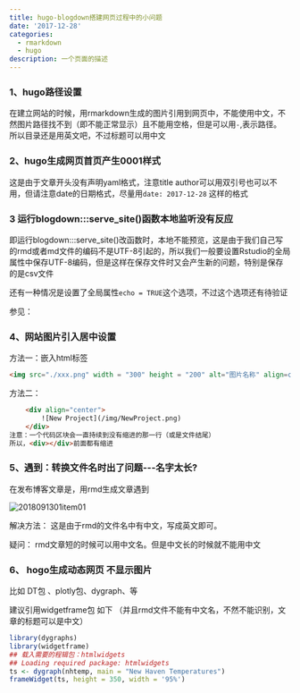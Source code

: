 ```yaml
---
title: hugo-blogdown搭建网页过程中的小问题
date: '2017-12-28'
categories:
  - rmarkdown
  - hugo
description: 一个页面的描述
---
```



### 1、hugo路径设置
在建立网站的时候，用rmarkdown生成的图片引用到网页中，不能使用中文，不然图片路径找不到（即不能正常显示）且不能用空格，但是可以用`-`,表示路径。
所以目录还是用英文吧，不过标题可以用中文

### 2、hugo生成网页首页产生0001样式

这是由于文章开头没有声明yaml格式，注意title author可以用双引号也可以不用，但请注意date的日期格式，尽量用`date: 2017-12-28` 这样的格式

### 3  运行blogdown:::serve_site()函数本地监听没有反应

即运行blogdown:::serve_site()改函数时，本地不能预览，这是由于我们自己写的rmd或者md文件的编码不是UTF-8引起的，所以我们一般要设置Rstudio的全局属性中保存UTF-8编码，但是这样在保存文件时又会产生新的问题，特别是保存的是csv文件

还有一种情况是设置了全局属性`echo = TRUE`这个选项，不过这个选项还有待验证

参见：

### 4、网站图片引入居中设置

方法一：嵌入html标签

```html
<img src="./xxx.png" width = "300" height = "200" alt="图片名称" align=center />
```



方法二：

```html
	<div align="center">
		![New Project](/img/NewProject.png)
	</div>
注意：一个代码区块会一直持续到没有缩进的那一行（或是文件结尾）
所以，<div></div>前面都有缩进
```

### 5、遇到：转换文件名时出了问题---名字太长?

在发布博客文章是，用rmd生成文章遇到

![2018091301item01](https://cdn.jsdelivr.net/gh/zscmmm/imgs2208save@master/img/2018091301item01-20200527144459191.png)

解决方法：   这是由于rmd的文件名中有中文，写成英文即可。

疑问： rmd文章短的时候可以用中文名。但是中文长的时候就不能用中文

### 6、  hogo生成动态网页 不显示图片

比如 DT包 、plotly包、dygraph、等



建议引用widgetframe包 如下 （并且rmd文件不能有中文名，不然不能识别，文章的标题可以是中文）



```R
library(dygraphs)
library(widgetframe)
## 载入需要的程辑包：htmlwidgets
## Loading required package: htmlwidgets
ts <- dygraph(nhtemp, main = "New Haven Temperatures")
frameWidget(ts, height = 350, width = '95%')

```

